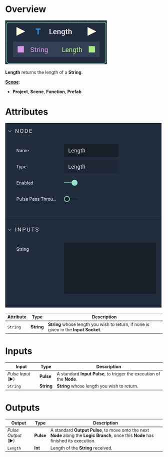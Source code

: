 # Overview

![The Length Node.](../../.gitbook/assets/lengthnode.png)

**Length** returns the length of a **String**.

[**Scope**](../overview.md#scopes):
*  **Project**, **Scene**, **Function**, **Prefab**

# Attributes

![The Length Node Attributes.](../../.gitbook/assets/lengthattributes.png)

|Attribute|Type|Description|
|---|---|---|
| `String` | **String** | **String** whose length you wish to return, if none is given in the **Input Socket**. |

# Inputs

|Input|Type|Description|
|---|---|---|
|*Pulse Input* (►)|**Pulse**|A standard **Input Pulse**, to trigger the execution of the **Node**.|
| `String` | **String** | **String** whose length you wish to return. |

# Outputs

|Output|Type|Description|
|---|---|---|
|*Pulse Output* (►)|**Pulse**|A standard **Output Pulse**, to move onto the next **Node** along the **Logic Branch**, once this **Node** has finished its execution.|
| `Length` | **Int** | Length of the **String** received. |




